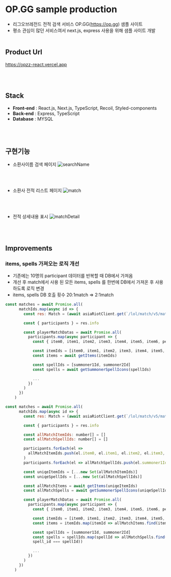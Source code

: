 # **OP.GG sample production**

- 리그오브레전드 전적 검색 서비스 OP.GG(https://op.gg) 샘플 사이트
- 평소 관심이 많던 서비스여서 next.js, express 사용을 위해 샘플 사이트 개발
  <br>
  <br>

## **Product Url**

https://opzz-react.vercel.app

<br>
<br>

## **Stack**

- **Front-end** : React.js, Next.js, TypeScript, Recoil, Styled-components <br>
- **Back-end** : Express, TypeScript <br>
- **Database** : MYSQL

<br>
<br>

## **구현기능**

- 소환사이름 검색 페이지
  ![searchName](https://images-server-bucket.s3.ap-northeast-2.amazonaws.com/%E1%84%89%E1%85%B3%E1%84%8F%E1%85%B3%E1%84%85%E1%85%B5%E1%86%AB%E1%84%89%E1%85%A3%E1%86%BA+2023-04-10+%E1%84%8B%E1%85%A9%E1%84%92%E1%85%AE+3.23.31.png)
  
  <br>
  <br>

- 소환사 전적 리스트 페이지
  ![match](https://images-server-bucket.s3.ap-northeast-2.amazonaws.com/%E1%84%89%E1%85%B3%E1%84%8F%E1%85%B3%E1%84%85%E1%85%B5%E1%86%AB%E1%84%89%E1%85%A3%E1%86%BA+2023-04-10+%E1%84%8B%E1%85%A9%E1%84%92%E1%85%AE+3.22.20.png)

  <br>
  <br>

- 전적 상세내용 표시
  ![matchDetail](https://images-server-bucket.s3.ap-northeast-2.amazonaws.com/%E1%84%89%E1%85%B3%E1%84%8F%E1%85%B3%E1%84%85%E1%85%B5%E1%86%AB%E1%84%89%E1%85%A3%E1%86%BA+2023-04-10+%E1%84%8B%E1%85%A9%E1%84%92%E1%85%AE+3.22.52.png)

<br>
<br>

## Improvements

### items, spells 가져오는 로직 개선
- 기존에는 10명의 participant 데이터를 반복할 때 DB에서 가져옴
- 개선 후 match에서 사용 된 모든 items, spells 를 한번에 DB에서 가져온 후 사용 하도록 로직 변경
- items, spells DB 호출 횟수 20:1match => 2:1match

```js
const matches = await Promise.all(
      matchIds.map(async id => {
        const res: Match = (await asiaRiotClient.get(`/lol/match/v5/matches/${id}`)).data

        const { participants } = res.info

        const playerMatchDatas = await Promise.all(
          participants.map(async participant => {
            const { item0, item1, item2, item3, item4, item5, item6, perks, summoner1Id, summoner2Id } = participant

            const itemIds = [item0, item1, item2, item3, item4, item5, item6]
            const items = await getItems(itemIds)

            const spellIds = [summoner1Id, summoner2Id]
            const spells = await getSummonerSpellIcons(spellIds)

            ...
          })
        )
      })
    )
```

```js
const matches = await Promise.all(
      matchIds.map(async id => {
        const res: Match = (await asiaRiotClient.get(`/lol/match/v5/matches/${id}`)).data

        const { participants } = res.info

        const allMatchItemIds: number[] = []
        const allMatchSpellIds: number[] = []

        participants.forEach(el =>
          allMatchItemIds.push(el.item0, el.item1, el.item2, el.item3, el.item4, el.item5, el.item6)
        )
        participants.forEach(el => allMatchSpellIds.push(el.summoner1Id, el.summoner2Id))

        const uniqeItemIds = [...new Set(allMatchItemIds)]
        const uniqeSpellIds = [...new Set(allMatchSpellIds)]

        const allMatchItems = await getItems(uniqeItemIds)
        const allMatchSpells = await getSummonerSpellIcons(uniqeSpellIds)

        const playerMatchDatas = await Promise.all(
          participants.map(async participant => {
            const { item0, item1, item2, item3, item4, item5, item6, perks, summoner1Id, summoner2Id } = participant

            const itemIds = [item0, item1, item2, item3, item4, item5, item6]
            const items = itemIds.map(itemId => allMatchItems.find(item => item.item_id === itemId))

            const spellIds = [summoner1Id, summoner2Id]
            const spells = spellIds.map(spellId => allMatchSpells.find(spell => spell.
            spell_id === spellId))

            ...
          })
        )
      })
    )
```